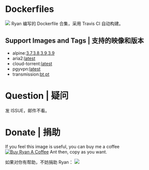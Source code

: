 # Dockerfiles
![](https://www.travis-ci.org/benzBrake/Dockerfiles.svg?branch=master)
Ryan 编写的 Dockerfile 合集，采用 Travis CI 自动构建。
## Support Images and Tags | 支持的映像和版本
- alpine:[3.7](alpine/3.7/Dockerfile),[3.8](alpine/3.8/Dockerfile),[3.9](alpine/3.9/Dockerfile),[3.9](alpine/3.9/Dockerfile)
- aria2:[latest](aria2/default/Dockefile)
- cloud-torrent:[latest](cloud-torrent/Dockerfile)
- pgyvpn:[latest](pgyvpn/Dockefile)
- transmission:[bt](transmission/Dockerfile),[pt](transmission/Dockerfile)

# Question | 疑问
发 ISSUE，邮件不看。

# Donate | 捐助
If you feel this image is useful, you can buy me a coffee
[![Buy Ryan A Coffee](https://bmc-cdn.nyc3.digitaloceanspaces.com/BMC-button-images/custom_images/orange_img.png "Buy Ryan A Coffee")](https://www.buymeacoffee.com/buyryanacoffie "Buy Ryan A Coffee")
Ant then, copy as you want.

如果对你有帮助，不妨捐助 Ryan：
![](tree/master/donate.jpg)
